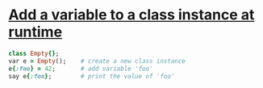 [1]: http://rosettacode.org/wiki/Add_a_variable_to_a_class_instance_at_runtime

# [Add a variable to a class instance at runtime][1]

```ruby
class Empty{};
var e = Empty();    # create a new class instance
e{:foo} = 42;       # add variable 'foo'
say e{:foo};        # print the value of 'foo'
```